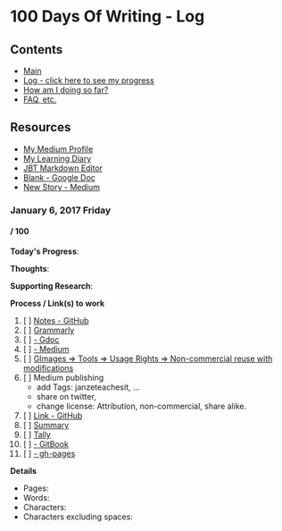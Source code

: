 # 100 Days Of Writing - Log

## Contents
* [Main](readme.md)
* [Log - click here to see my progress](log.md)
* [How am I doing so far?](tally.md)
* [FAQ, etc.](https://github.com/janzeteachesit/100-days-of-writing/wiki) 

## Resources
- [My Medium Profile](https://medium.com/@janzeteachesit)
- [My Learning Diary](https://janzeteachesit.github.io/Learning-Diary/)
- [JBT Markdown Editor](http://jbt.github.io/markdown-editor/)
- [Blank  - Google Doc](https://drive.google.com/open?id=12HMHbp8NEsiuH6AIHkAd4ZdGApVBny8XSR5UNnhTOGE)
- [New Story - Medium](https://medium.com/new-story)

### January 6, 2017 Friday

#### / 100

**Today's Progress**: 

**Thoughts**: 

**Supporting Research**:

**Process / Link(s) to work**
1. [ ] [Notes - GitHub](template.md)
2. [ ] [Grammarly](https://app.grammarly.com/)
3. [ ] [ - Gdoc](https://drive.google.com/open?id=12HMHbp8NEsiuH6AIHkAd4ZdGApVBny8XSR5UNnhTOGE)
4. [ ] [ - Medium](https://medium.com/new-story)
5. [ ] [GImages => Tools => Usage Rights => Non-commercial reuse with modifications](https://www.google.ca/search?site=&tbm=isch&source=hp&biw=1050&bih=1535&q=writing&oq=writing&gs_l=img.3..35i39k1j0l9.3740.4602.0.5147.8.8.0.0.0.0.51.309.7.7.0....0...1.1.64.img..1.7.305.0.uKI6HM6QkmA#q=writing&tbs=sur:fm&tbm=isch)
6. [ ] Medium publishing
    - add Tags: janzeteachesit, …
    - share on twitter,
    - change license: Attribution, non-commercial, share alike.
7. [ ] [Link - GitHub](100.md)
8. [ ] [Summary](../SUMMARY.md)
9. [ ] [Tally](tally.md)
10. [ ] [ - GitBook]()
11. [ ] [ - gh-pages]()

**Details**

* Pages:
* Words:
* Characters:	
* Characters excluding spaces:

<!--
* [Blank  - Google Doc](https://drive.google.com/open?id=12HMHbp8NEsiuH6AIHkAd4ZdGApVBny8XSR5UNnhTOGE)
* [New Story - Medium](https://medium.com/new-story)
- [ ] 
* []()
-->
